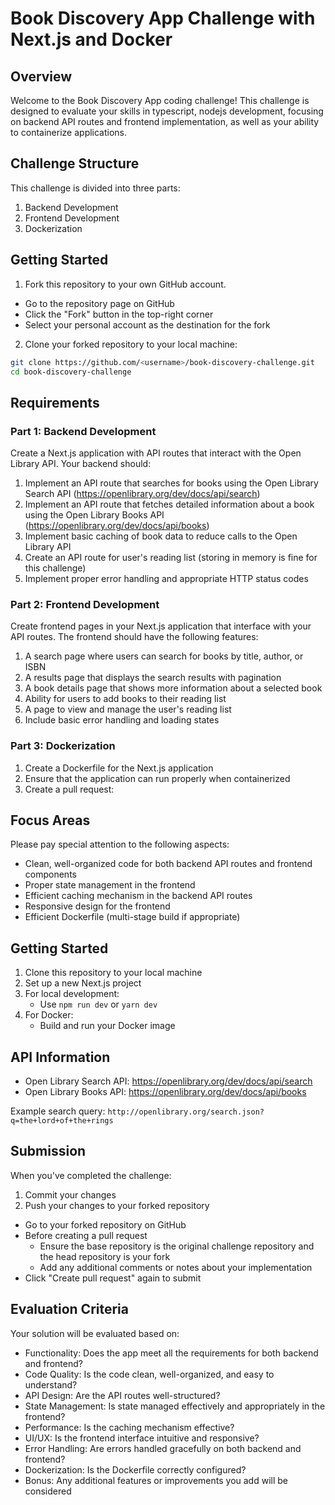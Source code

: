 # Book Discovery App Challenge with Next.js and Docker

## Overview

Welcome to the Book Discovery App coding challenge! This challenge is designed to evaluate your skills in typescript, nodejs development, focusing on backend API routes and frontend implementation, as well as your ability to containerize applications.

## Challenge Structure

This challenge is divided into three parts:

1. Backend Development
2. Frontend Development
3. Dockerization

## Getting Started

1. Fork this repository to your own GitHub account.

- Go to the repository page on GitHub
- Click the "Fork" button in the top-right corner
- Select your personal account as the destination for the fork


2. Clone your forked repository to your local machine:

```bash
git clone https://github.com/<username>/book-discovery-challenge.git
cd book-discovery-challenge
```

## Requirements

### Part 1: Backend Development

Create a Next.js application with API routes that interact with the Open Library API. Your backend should:

1. Implement an API route that searches for books using the Open Library Search API (https://openlibrary.org/dev/docs/api/search)
2. Implement an API route that fetches detailed information about a book using the Open Library Books API (https://openlibrary.org/dev/docs/api/books)
3. Implement basic caching of book data to reduce calls to the Open Library API
4. Create an API route for user's reading list (storing in memory is fine for this challenge)
5. Implement proper error handling and appropriate HTTP status codes

### Part 2: Frontend Development

Create frontend pages in your Next.js application that interface with your API routes. The frontend should have the following features:

1. A search page where users can search for books by title, author, or ISBN
2. A results page that displays the search results with pagination
3. A book details page that shows more information about a selected book
4. Ability for users to add books to their reading list
5. A page to view and manage the user's reading list
6. Include basic error handling and loading states

### Part 3: Dockerization

1. Create a Dockerfile for the Next.js application
2. Ensure that the application can run properly when containerized
3. Create a pull request:

## Focus Areas

Please pay special attention to the following aspects:

- Clean, well-organized code for both backend API routes and frontend components
- Proper state management in the frontend
- Efficient caching mechanism in the backend API routes
- Responsive design for the frontend
- Efficient Dockerfile (multi-stage build if appropriate)

## Getting Started

1. Clone this repository to your local machine
2. Set up a new Next.js project
3. For local development:
   - Use `npm run dev` or `yarn dev`
4. For Docker:
   - Build and run your Docker image

## API Information

- Open Library Search API: https://openlibrary.org/dev/docs/api/search
- Open Library Books API: https://openlibrary.org/dev/docs/api/books

Example search query: `http://openlibrary.org/search.json?q=the+lord+of+the+rings`

## Submission
When you've completed the challenge:

1. Commit your changes
2. Push your changes to your forked repository

- Go to your forked repository on GitHub
- Before creating a pull request
   - Ensure the base repository is the original challenge repository and the head repository is your fork
   - Add any additional comments or notes about your implementation
- Click "Create pull request" again to submit


## Evaluation Criteria

Your solution will be evaluated based on:

- Functionality: Does the app meet all the requirements for both backend and frontend?
- Code Quality: Is the code clean, well-organized, and easy to understand?
- API Design: Are the API routes well-structured?
- State Management: Is state managed effectively and appropriately in the frontend?
- Performance: Is the caching mechanism effective?
- UI/UX: Is the frontend interface intuitive and responsive?
- Error Handling: Are errors handled gracefully on both backend and frontend?
- Dockerization: Is the Dockerfile correctly configured?
- Bonus: Any additional features or improvements you add will be considered

